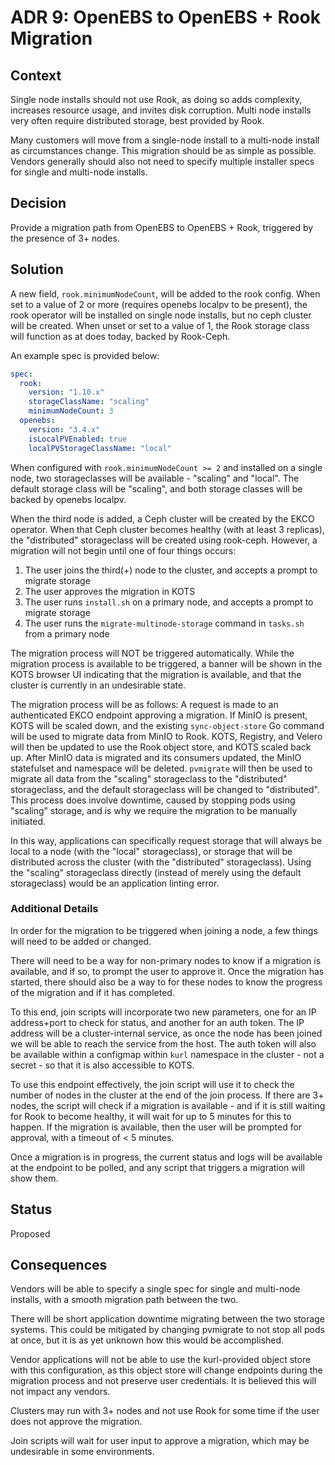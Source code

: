 # ADR 9: OpenEBS to OpenEBS + Rook Migration

## Context

Single node installs should not use Rook, as doing so adds complexity, increases resource usage, and invites disk corruption.
Multi node installs very often require distributed storage, best provided by Rook.

Many customers will move from a single-node install to a multi-node install as circumstances change.
This migration should be as simple as possible.
Vendors generally should also not need to specify multiple installer specs for single and multi-node installs.

## Decision

Provide a migration path from OpenEBS to OpenEBS + Rook, triggered by the presence of 3+ nodes.

## Solution

A new field, `rook.minimumNodeCount`, will be added to the rook config.
When set to a value of 2 or more (requires openebs localpv to be present), the rook operator will be installed on single node installs, but no ceph cluster will be created.
When unset or set to a value of 1, the Rook storage class will function as at does today, backed by Rook-Ceph.

An example spec is provided below:

```yaml
spec:
  rook:
    version: "1.10.x"
    storageClassName: "scaling"
    minimumNodeCount: 3
  openebs:
    version: "3.4.x"
    isLocalPVEnabled: true
    localPVStorageClassName: "local"
```

When configured with `rook.minimumNodeCount >= 2` and installed on a single node, two storageclasses will be available - "scaling" and "local". 
The default storage class will be "scaling", and both storage classes will be backed by openebs localpv.

When the third node is added, a Ceph cluster will be created by the EKCO operator.
When that Ceph cluster becomes healthy (with at least 3 replicas), the "distributed" storageclass will be created using rook-ceph.
However, a migration will not begin until one of four things occurs:

1. The user joins the third(+) node to the cluster, and accepts a prompt to migrate storage
2. The user approves the migration in KOTS
3. The user runs `install.sh` on a primary node, and accepts a prompt to migrate storage
4. The user runs the `migrate-multinode-storage` command in `tasks.sh` from a primary node

The migration process will NOT be triggered automatically.
While the migration process is available to be triggered, a banner will be shown in the KOTS browser UI indicating that the migration is available, and that the cluster is currently in an undesirable state.

The migration process will be as follows:
A request is made to an authenticated EKCO endpoint approving a migration.
If MinIO is present, KOTS will be scaled down, and the existing `sync-object-store` Go command will be used to migrate data from MinIO to Rook.
KOTS, Registry, and Velero will then be updated to use the Rook object store, and KOTS scaled back up.
After MinIO data is migrated and its consumers updated, the MinIO statefulset and namespace will be deleted.
`pvmigrate` will then be used to migrate all data from the "scaling" storageclass to the "distributed" storageclass, and the default storageclass will be changed to "distributed".
This process does involve downtime, caused by stopping pods using "scaling" storage, and is why we require the migration to be manually initiated.

In this way, applications can specifically request storage that will always be local to a node (with the "local" storageclass), or storage that will be distributed across the cluster (with the "distributed" storageclass).
Using the "scaling" storageclass directly (instead of merely using the default storageclass) would be an application linting error.

### Additional Details

In order for the migration to be triggered when joining a node, a few things will need to be added or changed.

There will need to be a way for non-primary nodes to know if a migration is available, and if so, to prompt the user to approve it.
Once the migration has started, there should also be a way to for these nodes to know the progress of the migration and if it has completed.

To this end, join scripts will incorporate two new parameters, one for an IP address+port to check for status, and another for an auth token.
The IP address will be a cluster-internal service, as once the node has been joined we will be able to reach the service from the host.
The auth token will also be available within a configmap within `kurl` namespace in the cluster - not a secret - so that it is also accessible to KOTS.

To use this endpoint effectively, the join script will use it to check the number of nodes in the cluster at the end of the join process.
If there are 3+ nodes, the script will check if a migration is available - and if it is still waiting for Rook to become healthy, it will wait for up to 5 minutes for this to happen.
If the migration is available, then the user will be prompted for approval, with a timeout of < 5 minutes.

Once a migration is in progress, the current status and logs will be available at the endpoint to be polled, and any script that triggers a migration will show them.

## Status

Proposed

## Consequences

Vendors will be able to specify a single spec for single and multi-node installs, with a smooth migration path between the two.

There will be short application downtime migrating between the two storage systems.
This could be mitigated by changing pvmigrate to not stop all pods at once, but it is as yet unknown how this would be accomplished.

Vendor applications will not be able to use the kurl-provided object store with this configuration, as this object store will change endpoints during the migration process and not preserve user credentials.
It is believed this will not impact any vendors.

Clusters may run with 3+ nodes and not use Rook for some time if the user does not approve the migration.

Join scripts will wait for user input to approve a migration, which may be undesirable in some environments.

